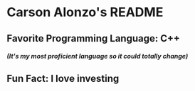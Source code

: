 # Carson Alonzo's README

## Favorite Programming Language: C++
##### (It's my most proficient language so it could totally change)

## Fun Fact: I love investing
